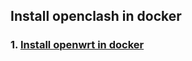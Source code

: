 ## Install openclash in docker

### 1. [Install openwrt in docker](https://www.bilibili.com/video/BV1du41167as/?spm_id_from=333.337.search-card.all.click&vd_source=1a4ea93e7ce2e9d7a3a55c213b1fee7a)
